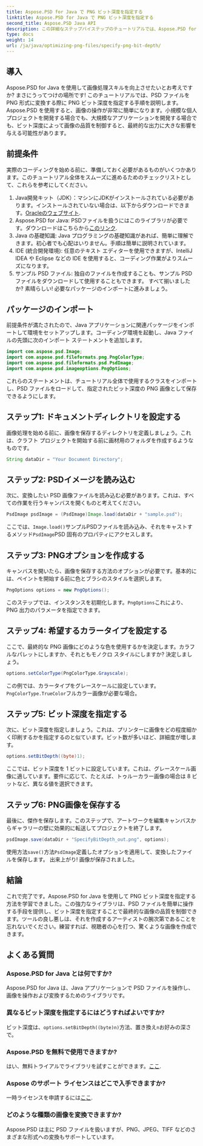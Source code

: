 ```yaml
---
title: Aspose.PSD for Java で PNG ビット深度を指定する
linktitle: Aspose.PSD for Java で PNG ビット深度を指定する
second_title: Aspose.PSD Java API
description: この詳細なステップバイステップのチュートリアルでは、Aspose.PSD for Java を使用して PNG ビット深度を指定する方法を学習します。
type: docs
weight: 14
url: /ja/java/optimizing-png-files/specify-png-bit-depth/
---
```

## 導入
Aspose.PSD for Java を使用して画像処理スキルを向上させたいとお考えですか? まさにうってつけの場所です! このチュートリアルでは、PSD ファイルを PNG 形式に変換する際に PNG ビット深度を指定する手順を説明します。Aspose.PSD を使用すると、画像の操作が非常に簡単になります。小規模な個人プロジェクトを開発する場合でも、大規模なアプリケーションを開発する場合でも、ビット深度によって画像の品質を制御すると、最終的な出力に大きな影響を与える可能性があります。
## 前提条件
実際のコーディングを始める前に、準備しておく必要があるものがいくつかあります。このチュートリアル全体をスムーズに進めるためのチェックリストとして、これらを参考にしてください。
1.  Java開発キット（JDK）：マシンにJDKがインストールされている必要があります。インストールされていない場合は、以下からダウンロードできます。[Oracleのウェブサイト](https://www.oracle.com/java/technologies/javase-jdk11-downloads.html).
2.  Aspose.PSD for Java: PSDファイルを扱うにはこのライブラリが必要です。ダウンロードはこちらから[このリンク](https://releases.aspose.com/psd/java/).
3. Java の基礎知識: Java プログラミングの基礎知識があれば、簡単に理解できます。初心者でも心配はいりません。手順は簡単に説明されています。
4. IDE (統合開発環境): 任意のテキスト エディターを使用できますが、IntelliJ IDEA や Eclipse などの IDE を使用すると、コーディング作業がよりスムーズになります。
5. サンプル PSD ファイル: 独自のファイルを作成することも、サンプル PSD ファイルをダウンロードして使用することもできます。
すべて揃いましたか? 素晴らしい! 必要なパッケージのインポートに進みましょう。
## パッケージのインポート
前提条件が満たされたので、Java アプリケーションに関連パッケージをインポートして環境をセットアップします。コーディング環境を起動し、Java ファイルの先頭に次のインポート ステートメントを追加します。
```java
import com.aspose.psd.Image;
import com.aspose.psd.fileformats.png.PngColorType;
import com.aspose.psd.fileformats.psd.PsdImage;
import com.aspose.psd.imageoptions.PngOptions;
```
これらのステートメントは、チュートリアル全体で使用するクラスをインポートし、PSD ファイルをロードして、指定されたビット深度の PNG 画像として保存できるようにします。
## ステップ1: ドキュメントディレクトリを設定する
画像処理を始める前に、画像を保存するディレクトリを定義しましょう。これは、クラフト プロジェクトを開始する前に画材用のフォルダを作成するようなものです。
```java
String dataDir = "Your Document Directory";
```
## ステップ2: PSDイメージを読み込む
次に、変換したい PSD 画像ファイルを読み込む必要があります。これは、すべての作業を行うキャンバスを開くものと考えてください。
```java
PsdImage psdImage = (PsdImage)Image.load(dataDir + "sample.psd");
```
ここでは、`Image.load()`サンプルPSDファイルを読み込み、それをキャストするメソッド`PsdImage`PSD 固有のプロパティにアクセスします。
## ステップ3: PNGオプションを作成する
キャンバスを開いたら、画像を保存する方法のオプションが必要です。基本的には、ペイントを開始する前に色とブラシのスタイルを選択します。
```java
PngOptions options = new PngOptions();
```
このステップでは、インスタンスを初期化します。`PngOptions`これにより、PNG 出力のパラメータを指定できます。
## ステップ4: 希望するカラータイプを設定する
ここで、最終的な PNG 画像にどのような色を使用するかを決定します。カラフルなパレットにしますか、それともモノクロ スタイルにしますか? 決定しましょう。
```java
options.setColorType(PngColorType.Grayscale);
```
この例では、カラータイプをグレースケールに設定しています。`PngColorType.TrueColor`フルカラー画像が必要な場合。
## ステップ5: ビット深度を指定する
次に、ビット深度を指定しましょう。これは、プリンターに画像をどの程度細かく印刷するかを指定するのと似ています。ビット数が多いほど、詳細度が増します。
```java
options.setBitDepth((byte)1);
```
ここでは、ビット深度を 1 ビットに設定しています。これは、グレースケール画像に適しています。要件に応じて、たとえば、トゥルーカラー画像の場合は 8 ビットなど、異なる値を選択できます。
## ステップ6: PNG画像を保存する
最後に、傑作を保存します。このステップで、アートワークを編集キャンバスからギャラリーの壁に効果的に転送してプロジェクトを終了します。
```java
psdImage.save(dataDir + "SpecifyBitDepth_out.png", options);
```
使用方法`save()`方法`PsdImage`定義したオプションを適用して、変換したファイルを保存します。 出来上がり! 画像が保存されました。
## 結論
これで完了です。Aspose.PSD for Java を使用して PNG ビット深度を指定する方法を学習できました。この強力なライブラリは、PSD ファイルを簡単に操作する手段を提供し、ビット深度を指定することで最終的な画像の品質を制御できます。ツールの良し悪しは、それを作成するアーティストの腕次第であることを忘れないでください。練習すれば、視聴者の心を打つ、驚くような画像を作成できます。
## よくある質問
### Aspose.PSD for Java とは何ですか?
Aspose.PSD for Java は、Java アプリケーションで PSD ファイルを操作し、画像を操作および変換するためのライブラリです。
### 異なるビット深度を指定するにはどうすればよいですか?
ビット深度は、`options.setBitDepth((byte)n)`方法、置き換え`n`お好みの深さで。
### Aspose.PSD を無料で使用できますか?
はい、無料トライアルでライブラリを試すことができます。[ここ](https://releases.aspose.com/).
### Aspose のサポート ライセンスはどこで入手できますか?
一時ライセンスを申請するには[ここ](https://purchase.aspose.com/temporary-license/).
### どのような種類の画像を変換できますか?
Aspose.PSD は主に PSD ファイルを扱いますが、PNG、JPEG、TIFF などのさまざまな形式への変換もサポートしています。